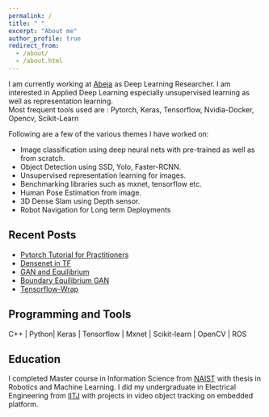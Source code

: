 ```yaml
---
permalink: /
title: " "
excerpt: "About me"
author_profile: true
redirect_from: 
  - /about/
  - /about.html
---
```


I am currently working at [Abeja](http://www.abeja.asia) as Deep Learning Researcher. I am interested in Applied Deep Learning  especially unsupervised learning as well as representation learning.  
Most frequent tools used are : Pytorch, Keras, Tensorflow, Nvidia-Docker, Opencv, Scikit-Learn

Following are a few of the various themes I have worked on:
- Image classification using deep neural nets with pre-trained as well as from scratch. 
- Object Detection using SSD, Yolo, Faster-RCNN. 
- Unsupervised representation learning for images. 
- Benchmarking libraries such as mxnet, tensorflow etc.
- Human Pose Estimation from image.
- 3D Dense Slam using Depth sensor. 
- Robot Navigation for Long term Deployments

## Recent Posts
- [Pytorch Tutorial for Practitioners](https://resbyte.github.io/posts/2017/08/25/pytorch-tutorial.md)
- [Densenet in TF](https://resbyte.github.io/posts/2017/05/tf-densenet/)
- [GAN and Equilibrium](https://resbyte.github.io/posts/2017/04/arora-gen-eqbm-17/)
- [Boundary Equilibrium GAN](https://resbyte.github.io/posts/2017/04/david-began-17/)
- [Tensorflow-Wrap](https://resbyte.github.io/posts/2017/03/tf-wrap/)

## Programming and Tools

C++ | Python| Keras | Tensorflow | Mxnet | Scikit-learn | OpenCV | ROS 


## Education
          
I completed Master course in Information Science from [NAIST](http://www.naist.jp/en/) with thesis in Robotics and Machine Learning. I did my undergraduate in Electrical Engineering from [IITJ](http://www.iitj.ac.in) with projects in video object tracking on embedded platform. 


